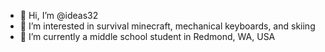 - 👋 Hi, I’m @ideas32
- 👀 I’m interested in survival minecraft, mechanical keyboards, and skiing
- 🌱 I’m currently a middle school student in Redmond, WA, USA
